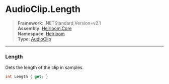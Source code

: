 # AudioClip.Length

> **Framework**: .NETStandard,Version=v2.1  
> **Assembly**: [Heirloom.Core][0]  
> **Namespace**: [Heirloom][0]  
> **Type**: [AudioClip][1]

--------------------------------------------------------------------------------

### Length

Gets the length of the clip in samples.

```cs
int Length { get; }
```

[0]: ../Heirloom.Core.md
[1]: Heirloom.AudioClip.md
